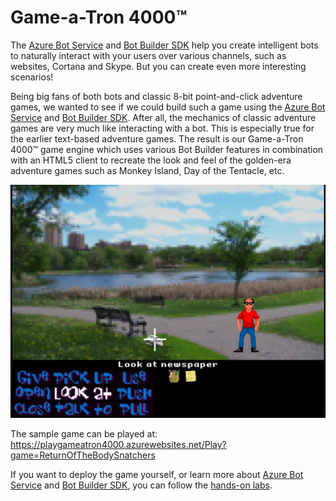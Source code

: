 # Game-a-Tron 4000™

The [Azure Bot Service](https://docs.microsoft.com/en-us/azure/bot-service/?view=azure-bot-service-4.0) and [Bot Builder SDK](https://github.com/Microsoft/BotBuilder) help you create intelligent bots to naturally interact with your users over various channels, such as websites, Cortana and Skype. But you can create even more interesting scenarios!

Being big fans of both bots and classic 8-bit point-and-click adventure games, we wanted to see if we could build such a game using the [Azure Bot Service](https://docs.microsoft.com/en-us/azure/bot-service/?view=azure-bot-service-4.0) and [Bot Builder SDK](https://github.com/Microsoft/BotBuilder). After all, the mechanics of classic adventure games are very much like interacting with a bot. This is especially true for the earlier text-based adventure games. The result is our Game-a-Tron 4000™ game engine which uses various Bot Builder 
features in combination with an HTML5 client to recreate the look and feel of the golden-era adventure games such as Monkey Island, Day of the Tentacle, etc.

![Game-a-Tron 4000 gameplay](GameATron4000.png)

The sample game can be played at: https://playgameatron4000.azurewebsites.net/Play?game=ReturnOfTheBodySnatchers

If you want to deploy the game yourself, or learn more about [Azure Bot Service](https://docs.microsoft.com/en-us/azure/bot-service/?view=azure-bot-service-4.0) and [Bot Builder SDK](https://github.com/Microsoft/BotBuilder), you can follow the [hands-on labs](https://github.com/amolenk/gameatron4000/tree/workshop).
